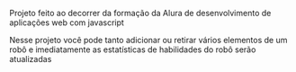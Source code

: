 Projeto feito ao decorrer da formação da Alura de desenvolvimento de aplicações web com javascript

Nesse projeto você pode tanto adicionar ou retirar vários elementos de um robô e imediatamente as estatísticas de habilidades do robô serão atualizadas